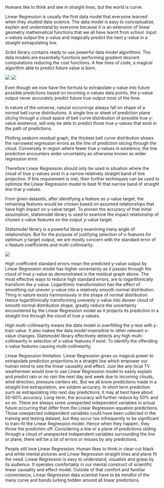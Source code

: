 Humans like to think and see in straight lines, but the world is curve.

Linear Regression is usually the first data model that everyone learned when they studied data science. The data model is easy to conceptualize, explain and understand by everyone because it is an extension of linear geometry mathematical functions that we all have learnt from school. Input x-values output the y-value and magically predict the next y-value in a straight extrapolating line.

Scikit library contains ready to use powerful data model algorithms. The data models are essentially functions performing gradient descent computations reducing the cost functions. A few lines of code, a magical algorithm able to predict future value is born.

![](https://cocoisland.github.io/img/regplot.png) ![](https://cocoisland.github.io/img/linearReg.png)

Even though we now have the formula to extrapolate y-value into future possible predictions based on incoming x-values data points, the y-value output never accurately predict future true output most of the time. 

In nature of the universe, natural occurrings always fall on shape of a normal bell curve distributions. A single line or sheet of prediction plane slicing through a cloud space of bell curve distribution of possible true y-value existence, will only be able to predict those true y-values that exist in the path of predictions.

Plotting seaborn residual graph, the thickest bell curve distribution shows the narrowest regression errors as the line of prediction slicing through the cloud. Conversely in region where fewer true y-values in existence, the line prediction encounters wider uncertainty as otherwise known as wider regression error.

Therefore Linear Regression should only be used in situation where the cloud of true y-values exist in a narrow relatively straight band of line projection. If this requirement is met, then further techniques can be used to optimize the Linear Regression model to best fit that narrow band of straight line true y-values.

From given datasets, after identifying a feature as y-value target, the remaining features would be chosen based on assumed  relationships that have high impact on y-value target. To proven the accuracy of that initial assumption, statsmodel library is used to examine the impact relationship of chosen x-value features on the output y-value target.

Statsmodel library is a powerful library examining many angle of relationships. But for the purpose of justifying selection of x-features for optimum y-target output, we are mostly concern with the standard error of x-feature coefficients and multi-collinearity. 

![](https://cocoisland.github.io/img/statsmodel.png)

High coefficient standard errors mean the predicted y-value output by Linear Regression model has higher uncertainty as it passes through the cloud of true y-value as demonstrated in the residual graph above. The most effective ways to reduce high standard errors, are to logarithmically transform the y-value. Logarithmic transformation has the effect of smoothing out  uneven y-value into a relatively smooth normal distribution. Thing in nature exists harmoniously in the shape of normal distribution. Hence logarithmically transforming unevenly y-value into denser cloud of smooth normal distribution shape, greatly reduce the uncertainty encountered by the Linear Regression model as it projects its prediction in a straight line through the cloud of true y-values.

High multi-collinearity means the data model is overfitting the y-test with y-train value. It also makes the data model insensitive to other relevant x-value changes. Statsmodel library effectively detects any high multi-collinearity in selection of x-value features if exist. To identify the offending x-value features causing multi-collinearity, 





Linear Regression limitation.
Linear Regression gives us magical power to extrapolate prediction projections in a straight line which empower our human mind to see the linear causality and effect. Just like any local TV weathermen would love to use Linear Regression model to easily explain and predict rain or no rain the next day and week due to incoming clouds, wind direction, pressure centers etc. But we all know predictions made in a straight line extrapolation, are seldom accurary. In short term prediction such as extrapolating into next day predictions, it may at best have about 50-60% accuracy. Long-term, the accuracy will further reduce by 50% and so on. There are always some unexpected independent variables in actual future occurring that differ from the Linear Regression equation predictions. Those unexpected independent variables could have been collected in the training and testing dataset, but they occur too infrequently to be significant to train-fit the Linear Regression model. Hence when they happen, they throw the prediction off. Considering a line or a plane of predictions sliding through a cloud of unexpected independent variables surrounding the line or plane, there will be a lot of errors or misses by any predictions.

People still love Linear Regression.
Human likes to think in clear-cut black and white mental pictures and Linear Regression straight lines and plane fit the need. Linear Regression is easy to understand, visualize and grasp by its audience. It operates comfortably in our mental construct of scientific linear causality and effect model. Outside of that comfort and familiar convenience, Linear Regression data scientist have to be mindful of the many curve and bends lurking hidden around all linear predictions.



